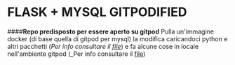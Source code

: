 # FLASK + MYSQL GITPODIFIED
####**Repo predisposto per essere aperto su gitpod** 
Pulla un'immagine docker (di base quella di gitpod per mysql) la modifica caricandoci python e altri pacchetti (_Per info consultare il [file](https://github.com/huecraft143/python_sqlfing/blob/main/.gitpod.Dockerfile)_)
e fa alcune cose in locale nell'ambiente gitpod (_Per info consultare il [file](https://github.com/huecraft143/python_sqlfing/blob/main/.gitpod.yml))
